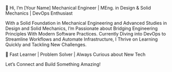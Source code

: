 👋 Hi, I’m [Your Name]
Mechanical Engineer | MEng. in Design & Solid Mechanics | DevOps Enthusiast

With a Solid Foundation in Mechanical Engineering and Advanced Studies in Design and Solid Mechanics, I’m Passionate about Bridging Engineering Principles With Modern Software Practices. Currently Diving into DevOps to Streamline Workflows and Automate Infrastructure, I Thrive on Learning Quickly and Tackling New Challenges.

🚀 Fast Learner | Problem Solver | Always Curious about New Tech

Let’s Connect and Build Something Amazing!
